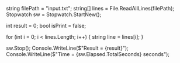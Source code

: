 string filePath = "input.txt";
string[] lines = File.ReadAllLines(filePath);
Stopwatch sw = Stopwatch.StartNew();

int result = 0;
bool isPrint = false;

for (int i = 0; i < lines.Length; i++)
{
    string line = lines[i];
}

sw.Stop();
Console.WriteLine($"Result = {result}");
Console.WriteLine($"Time = {sw.Elapsed.TotalSeconds} seconds");